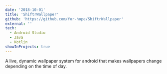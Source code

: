 ```yaml
---
date: '2018-10-01'
title: 'ShiftrWallpaper'
github: 'https://github.com/for-hope/ShiftrWallpaper'
external: ''
tech:
  - Android Studio
  - Java
  - Kotlin
showInProjects: true
---
```


A live, dynamic wallpaper system for android that makes wallpapers change depending on the time of day.
